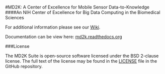 #MD2K: A Center of Excellence for Mobile Sensor Data-to-Knowledge
####An NIH Center of Excellence for Big Data Computing in the Biomedical Sciences

For additional information please see our [Wiki](https://github.com/MD2Korg/md2k/wiki/).

Documentation can be view here: [md2k.readthedocs.org](http://md2k.readthedocs.org/en/latest/)

###License

The MD2K Suite is open-source software licensed under the BSD 2-clause license. The full text of the license may be found in the [LICENSE](https://github.com/MD2Korg/md2k/blob/master/LICENSE) file in the GitHub repository.
